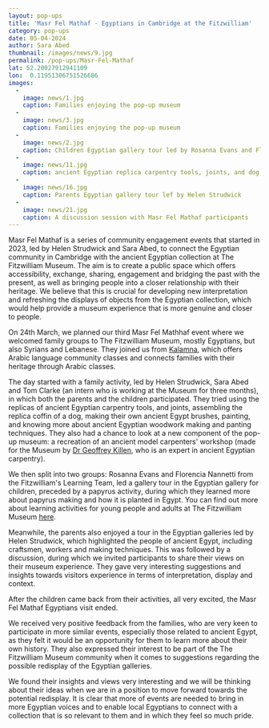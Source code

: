 ```yaml
---
layout: pop-ups
title: 'Masr Fel Mathaf - Egyptians in Cambridge at the Fitzwilliam'
category: pop-ups
date: 05-04-2024
author: Sara Abed
thumbnail: /images/news/9.jpg
permalink: /pop-ups/Masr-Fel-Mathaf
lat: 52.20027912941109
lon:  0.11951306751526686
images:
  - 
    image: news/1.jpg
    caption: Families enjoying the pop-up museum
  -
    image: news/3.jpg
    caption: Families enjoying the pop-up museum
  -
    image: news/2.jpg
    caption: Children Egyptian gallery tour led by Rosanna Evans and Florencia Nannetti 
  -
    image: news/11.jpg
    caption: ancient Egyptian replica carpentry tools, joints, and dog's coffin
  -
    image: news/16.jpg
    caption: Parents Egyptian gallery tour lef by Helen Strudwick
  -
    image: news/21.jpg
    caption: A discussion session with Masr Fel Mathaf participants 
---
```


Masr Fel Mathaf is a series of community engagement events that started in 2023, led by Helen 
Strudwick and Sara Abed, to connect the Egyptian community in Cambridge with the ancient Egyptian collection
at The Fitzwilliam Museum. The aim is to create a public space which offers accessibility,
exchange, sharing, engagement and bridging the past with the present, as well as bringing people into a closer relationship with their 
heritage. We believe that this is crucial for developing new interpretation and refreshing the displays of objects from the Egyptian
collection, which would help provide a museum experience that is more genuine and closer to people.

On 24th March, we planned our third Masr Fel Mathhaf event where we welcomed 
family groups to The Fitzwilliam Museum, mostly Egyptians, but also Syrians and Lebanese. 
They joined us from [Kalamna](https://kalamna.org/),
which offers Arabic language community classes and connects families with their heritage through Arabic classes.

The day started with a family activity, led by Helen Strudwick, Sara Abed and Tom Clarke (an intern who is working at the Museum 
for three months), in which both the parents and the children participated. They tried using the replicas of ancient Egyptian carpentry tools, 
and joints, assembling the replica coffin of a dog, making their own ancient Egypt brushes, painting, 
and knowing more about ancient Egyptian woodwork making and panting techniques. They also had a chance to look at a new
component of the pop-up museum: a recreation of an ancient model carpenters' workshop (made for the Museum by 
[Dr Geoffrey Killen](https://egyptiancoffins.org/team/geoff-killen/), who is an expert in ancient Egyptian carpentry).

We then split into two groups: Rosanna Evans and Florencia Nannetti from the Fitzwilliam's Learning Team,
led a gallery tour in the Egyptian gallery for children, preceded by a papyrus activity,
during which they learned more about papyrus making and how it is planted in Egypt. You can find out more about
learning activities for young people and adults at The Fitzwilliam Museum [here](https://fitzmuseum.cam.ac.uk/learn-with-us).

Meanwhile, the parents also enjoyed a tour in the Egyptian galleries led by Helen Strudwick,
which highlighted the people of ancient Egypt, including craftsmen, workers and making techniques. 
This was followed by a discussion, during which we invited participants to share their views on their museum experience.
They gave very interesting suggestions and insights towards visitors experience in terms of
interpretation, display and context. 

After the children came back from their activities, all very excited, the Masr Fel Mathaf Egyptians 
visit ended. 

We received very positive feedback from the families, who are very keen to participate in more 
similar events, especially those related to ancient Egypt, as they felt it would be an opportunity for them to learn more
about their own history. They also expressed their interest to be part of the The Fitzwilliam 
Museum community when it comes to suggestions regarding the possible redisplay of the Egyptian galleries. 

We found their insights and views very interesting and we will be thinking about their ideas when we are in a position to move forward 
towards the potential redisplay. It is clear that more of events are needed to bring in more Egyptian voices and to enable local Egyptians 
to connect with a collection that is so relevant to them and in which they feel so much pride.
 
 

